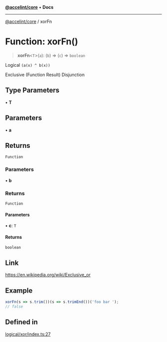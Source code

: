 [**@accelint/core**](../README.md) • **Docs**

***

[@accelint/core](../README.md) / xorFn

# Function: xorFn()

> **xorFn**\<`T`\>(`a`): (`b`) => (`c`) => `boolean`

Logical `(a(x) ^ b(x))`

Exclusive (Function Result) Disjunction

## Type Parameters

• **T**

## Parameters

• **a**

## Returns

`Function`

### Parameters

• **b**

### Returns

`Function`

#### Parameters

• **c**: `T`

#### Returns

`boolean`

## Link

https://en.wikipedia.org/wiki/Exclusive_or

## Example

```ts
xorFn(s => s.trim())(s => s.trimEnd())('foo bar ');
// false
```

## Defined in

[logical/xor/index.ts:27](https://github.com/gohypergiant/standard-toolkit/blob/87ae5060c82d212b75a10cafb0030b08916e90f1/packages/core/src/logical/xor/index.ts#L27)
